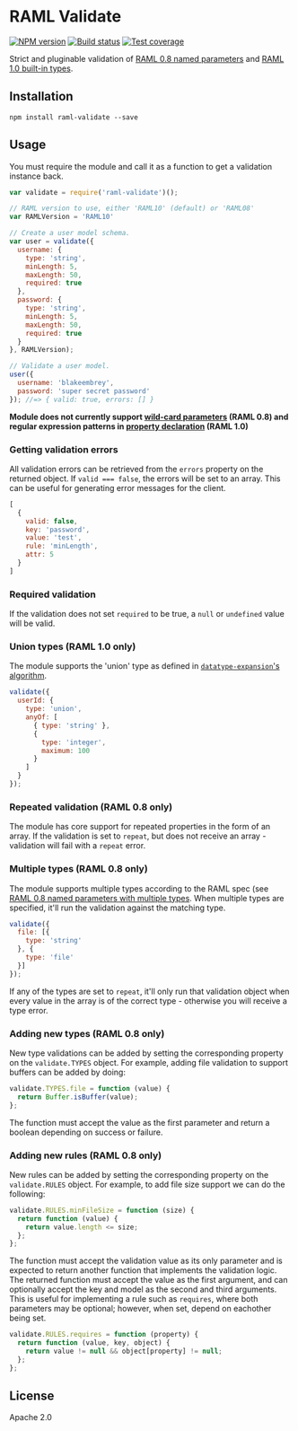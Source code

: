 # RAML Validate

[![NPM version][npm-image]][npm-url]
[![Build status][travis-image]][travis-url]
[![Test coverage][coveralls-image]][coveralls-url]

Strict and pluginable validation of [RAML 0.8 named parameters](https://github.com/raml-org/raml-spec/blob/master/versions/raml-08/raml-08.md#named-parameters) and [RAML 1.0 built-in types](https://github.com/raml-org/raml-spec/blob/master/versions/raml-10/raml-10.md#built-in-types).

## Installation

```shell
npm install raml-validate --save
```

## Usage

You must require the module and call it as a function to get a validation instance back.

```javascript
var validate = require('raml-validate')();

// RAML version to use, either 'RAML10' (default) or 'RAML08'
var RAMLVersion = 'RAML10'

// Create a user model schema.
var user = validate({
  username: {
    type: 'string',
    minLength: 5,
    maxLength: 50,
    required: true
  },
  password: {
    type: 'string',
    minLength: 5,
    maxLength: 50,
    required: true
  }
}, RAMLVersion);

// Validate a user model.
user({
  username: 'blakeembrey',
  password: 'super secret password'
}); //=> { valid: true, errors: [] }
```

**Module does not currently support [wild-card parameters](https://github.com/raml-org/raml-spec/blob/master/versions/raml-08/raml-08.md#headers) (RAML 0.8) and regular expression patterns in [property declaration](https://github.com/raml-org/raml-spec/blob/master/versions/raml-10/raml-10.md#property-declarations) (RAML 1.0)**

### Getting validation errors

All validation errors can be retrieved from the `errors` property on the returned object. If `valid === false`, the errors will be set to an array. This can be useful for generating error messages for the client.

```javascript
[
  {
    valid: false,
    key: 'password',
    value: 'test',
    rule: 'minLength',
    attr: 5
  }
]
```

### Required validation

If the validation does not set `required` to be true, a `null` or `undefined` value will be valid.

### Union types (RAML 1.0 only)

The module supports the 'union' type as defined in [`datatype-expansion`'s algorithm](https://github.com/raml-org/raml-parser-toolbelt/blob/master/tools/datatype-expansion/doc/algorithms.md).

```javascript
validate({
  userId: {
    type: 'union',
    anyOf: [
      { type: 'string' },
      {
        type: 'integer',
        maximum: 100
      }
    ]
  }
});
```

### Repeated validation (RAML 0.8 only)

The module has core support for repeated properties in the form of an array. If the validation is set to `repeat`, but does not receive an array - validation will fail with a `repeat` error.

### Multiple types (RAML 0.8 only)

The module supports multiple types according to the RAML spec (see [RAML 0.8 named parameters with multiple types](https://github.com/raml-org/raml-spec/blob/master/versions/raml-08/raml-08.md#named-parameters-with-multiple-types). When multiple types are specified, it'll run the validation against the matching type.


```javascript
validate({
  file: [{
    type: 'string'
  }, {
    type: 'file'
  }]
});
```

If any of the types are set to `repeat`, it'll only run that validation object when every value in the array is of the correct type - otherwise you will receive a type error.

### Adding new types (RAML 0.8 only)

New type validations can be added by setting the corresponding property on the `validate.TYPES` object. For example, adding file validation to support buffers can be added by doing:

```javascript
validate.TYPES.file = function (value) {
  return Buffer.isBuffer(value);
};
```

The function must accept the value as the first parameter and return a boolean depending on success or failure.

### Adding new rules (RAML 0.8 only)

New rules can be added by setting the corresponding property on the `validate.RULES` object. For example, to add file size support we can do the following:

```javascript
validate.RULES.minFileSize = function (size) {
  return function (value) {
    return value.length <= size;
  };
};
```

The function must accept the validation value as its only parameter and is expected to return another function that implements the validation logic. The returned function must accept the value as the first argument, and can optionally accept the key and model as the second and third arguments. This is useful for implementing a rule such as `requires`, where both parameters may be optional; however, when set, depend on eachother being set.

```javascript
validate.RULES.requires = function (property) {
  return function (value, key, object) {
    return value != null && object[property] != null;
  };
};
```

## License

Apache 2.0

[npm-image]: https://img.shields.io/npm/v/raml-validate.svg?style=flat
[npm-url]: https://npmjs.org/package/raml-validate
[travis-image]: https://img.shields.io/travis/mulesoft/node-raml-validate.svg?style=flat
[travis-url]: https://travis-ci.org/mulesoft/node-raml-validate
[coveralls-image]: https://img.shields.io/coveralls/mulesoft/node-raml-validate.svg?style=flat
[coveralls-url]: https://coveralls.io/r/mulesoft/node-raml-validate?branch=master
